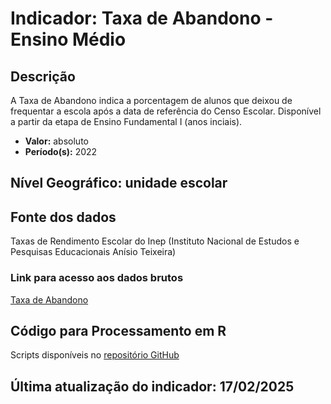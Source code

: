 # Indicador: Taxa de Abandono - Ensino Médio

## Descrição

A Taxa de Abandono indica a porcentagem de alunos que deixou de frequentar a escola após a data de referência do Censo Escolar. Disponível a partir da etapa de Ensino Fundamental I (anos inciais).

- **Valor:** absoluto
- **Período(s):** 2022

## Nível Geográfico: **unidade escolar**

## Fonte dos dados
Taxas de Rendimento Escolar do Inep (Instituto Nacional de Estudos e Pesquisas Educacionais Anísio Teixeira)

### Link para acesso aos dados brutos

[Taxa de Abandono](https://www.gov.br/inep/pt-br/acesso-a-informacao/dados-abertos/indicadores-educacionais/taxas-de-rendimento-escolar)

## Código para Processamento em R
Scripts disponíveis no [repositório GitHub](https://github.com/cem-usp/georedus)

## Última atualização do indicador: 17/02/2025

